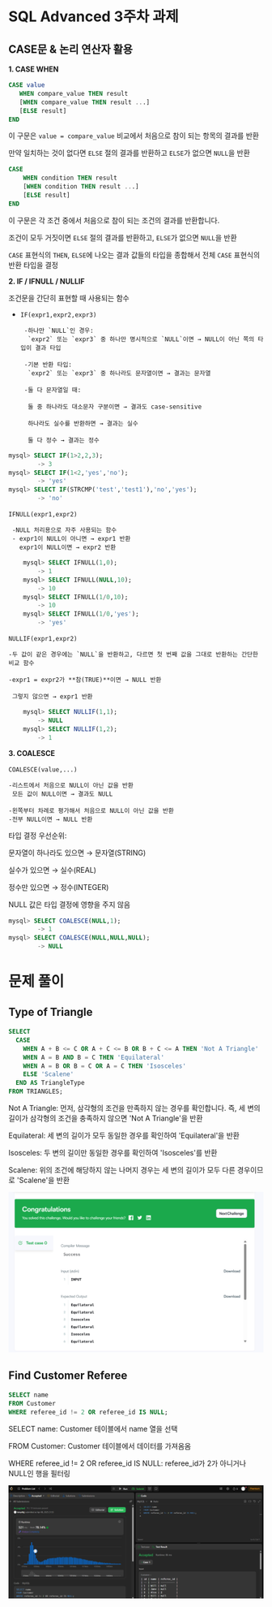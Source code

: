 # SQL Advanced 3주차 과제

## CASE문 & 논리 연산자 활용

**1. CASE WHEN**

 ```sql
CASE value
    WHEN compare_value THEN result
    [WHEN compare_value THEN result ...]
    [ELSE result]
END
 ```
이 구문은 `value = compare_value` 비교에서 처음으로 참이 되는 항목의 결과를 반환

만약 일치하는 것이 없다면 `ELSE` 절의 결과를 반환하고 `ELSE`가 없으면 `NULL`을 반환

```sql
CASE
    WHEN condition THEN result
    [WHEN condition THEN result ...]
    [ELSE result]
END
```
이 구문은 각 조건 중에서 처음으로 참이 되는 조건의 결과를 반환합니다.

조건이 모두 거짓이면 `ELSE` 절의 결과를 반환하고, `ELSE`가 없으면 `NULL`을 반환

`CASE` 표현식의 `THEN`, `ELSE`에 나오는 결과 값들의 타입을 종합해서 전체 `CASE` 표현식의 반환 타입을 결정

**2. IF / IFNULL / NULLIF**

조건문을 간단히 표현할 때 사용되는 함수

- `IF(expr1,expr2,expr3)`

       -하나만 `NULL`인 경우:
        `expr2` 또는 `expr3` 중 하나만 명시적으로 `NULL`이면 → NULL이 아닌 쪽의 타입이 결과 타입

       -기본 반환 타입:
        `expr2` 또는 `expr3` 중 하나라도 문자열이면 → 결과는 문자열

       -둘 다 문자열일 때:

        둘 중 하나라도 대소문자 구분이면 → 결과도 case-sensitive

        하나라도 실수를 반환하면 → 결과는 실수

        둘 다 정수 → 결과는 정수

```sql
mysql> SELECT IF(1>2,2,3);
        -> 3
mysql> SELECT IF(1<2,'yes','no');
        -> 'yes'
mysql> SELECT IF(STRCMP('test','test1'),'no','yes');
        -> 'no'
```

`IFNULL(expr1,expr2)`

     -NULL 처리용으로 자주 사용되는 함수
     - expr1이 NULL이 아니면 → expr1 반환
       expr1이 NULL이면 → expr2 반환
    
```sql
    mysql> SELECT IFNULL(1,0);
        -> 1
    mysql> SELECT IFNULL(NULL,10);
        -> 10
    mysql> SELECT IFNULL(1/0,10);
        -> 10
    mysql> SELECT IFNULL(1/0,'yes');
        -> 'yes'
```

`NULLIF(expr1,expr2)`

    -두 값이 같은 경우에는 `NULL`을 반환하고, 다르면 첫 번째 값을 그대로 반환하는 간단한 비교 함수

    -expr1 = expr2가 **참(TRUE)**이면 → NULL 반환

     그렇지 않으면 → expr1 반환
```sql
    mysql> SELECT NULLIF(1,1);
        -> NULL
    mysql> SELECT NULLIF(1,2);
        -> 1
```

**3. COALESCE**

`COALESCE(value,...)`

    -리스트에서 처음으로 NULL이 아닌 값을 반환
     모든 값이 NULL이면 → 결과도 NULL

    -왼쪽부터 차례로 평가해서 처음으로 NULL이 아닌 값을 반환
    -전부 NULL이면 → NULL 반환

타입 결정 우선순위:

문자열이 하나라도 있으면 → 문자열(STRING)

실수가 있으면 → 실수(REAL)

정수만 있으면 → 정수(INTEGER)

NULL 값은 타입 결정에 영향을 주지 않음

```sql
mysql> SELECT COALESCE(NULL,1);
        -> 1
mysql> SELECT COALESCE(NULL,NULL,NULL);
        -> NULL
```

# 문제 풀이

##  Type of Triangle

```sql
SELECT
  CASE
    WHEN A + B <= C OR A + C <= B OR B + C <= A THEN 'Not A Triangle'
    WHEN A = B AND B = C THEN 'Equilateral'
    WHEN A = B OR B = C OR A = C THEN 'Isosceles'
    ELSE 'Scalene'
  END AS TriangleType
FROM TRIANGLES;
```

Not A Triangle: 먼저, 삼각형의 조건을 만족하지 않는 경우를 확인합니다. 즉, 세 변의 길이가 삼각형의 조건을 충족하지 않으면 'Not A Triangle'을 반환

Equilateral: 세 변의 길이가 모두 동일한 경우를 확인하여 'Equilateral'을 반환

Isosceles: 두 변의 길이만 동일한 경우를 확인하여 'Isosceles'를 반환

Scalene: 위의 조건에 해당하지 않는 나머지 경우는 세 변의 길이가 모두 다른 경우이므로 'Scalene'을 반환

![.](image/problem1.png)


##  Find Customer Referee

```sql
SELECT name
FROM Customer
WHERE referee_id != 2 OR referee_id IS NULL;
```

SELECT name: Customer 테이블에서 name 열을 선택

FROM Customer: Customer 테이블에서 데이터를 가져옴옴

WHERE referee_id != 2 OR referee_id IS NULL: referee_id가 2가 아니거나 NULL인 행을 필터링

![.](image/prob2.png) 